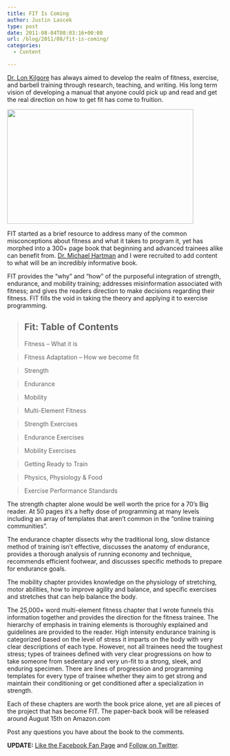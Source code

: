 ```yaml
---
title: FIT Is Coming
author: Justin Lascek
type: post
date: 2011-08-04T08:03:16+00:00
url: /blog/2011/08/fit-is-coming/
categories:
  - Content

---
```

<p style="text-align: left;">
  <a href="http://killustrated.com/">Dr. Lon Kilgore</a> has always aimed to develop the realm of fitness, exercise, and barbell training through research, teaching, and writing. His long term vision of developing a manual that anyone could pick up and read and get the real direction on how to get fit has come to fruition.<br />
</p>

[<img data-attachment-id="4993" data-permalink="/blog/2011/08/fit-is-coming/fit-cover/" data-orig-file="/2011/08/FIT-cover.jpg" data-orig-size="720,443" data-comments-opened="1" data-image-meta="{&quot;aperture&quot;:&quot;0&quot;,&quot;credit&quot;:&quot;&quot;,&quot;camera&quot;:&quot;&quot;,&quot;caption&quot;:&quot;&quot;,&quot;created_timestamp&quot;:&quot;0&quot;,&quot;copyright&quot;:&quot;&quot;,&quot;focal_length&quot;:&quot;0&quot;,&quot;iso&quot;:&quot;0&quot;,&quot;shutter_speed&quot;:&quot;0&quot;,&quot;title&quot;:&quot;&quot;}" data-image-title="FIT cover" data-image-description="" data-medium-file="/2011/08/FIT-cover.jpg" data-large-file="/2011/08/FIT-cover.jpg" class="aligncenter size-full wp-image-4993" title="FIT cover" src="/2011/08/FIT-cover.jpg" alt="" width="432" height="266" />][1]

FIT started as a brief resource to address many of the common misconceptions about fitness and what it takes to program it, yet has morphed into a 300+ page book that beginning and advanced trainees alike can benefit from. [Dr. Michael Hartman][2] and I were recruited to add content to what will be an incredibly informative book.

FIT provides the &#8220;why&#8221; and &#8220;how&#8221; of the purposeful integration of strength, endurance, and mobility training; addresses misinformation associated with fitness; and gives the readers direction to make decisions regarding their fitness. FIT fills the void in taking the theory and applying it to exercise programming.

> ## Fit: Table of Contents
> 
> Fitness &#8211; What it is
  
> Fitness Adaptation &#8211; How we become fit
  
> Strength
  
> Endurance
  
> Mobility
  
> Multi-Element Fitness
  
> Strength Exercises
  
> Endurance Exercises
  
> Mobility Exercises
  
> Getting Ready to Train
  
> Physics, Physiology & Food
  
> Exercise Performance Standards

The strength chapter alone would be well worth the price for a 70&#8217;s Big reader. At 50 pages it&#8217;s a hefty dose of programming at many levels including an array of templates that aren&#8217;t common in the &#8220;online training communities&#8221;.
  

  
The endurance chapter dissects why the traditional long, slow distance method of training isn&#8217;t effective, discusses the anatomy of endurance, provides a thorough analysis of running economy and technique, recommends efficient footwear, and discusses specific methods to prepare for endurance goals.
  

  
The mobility chapter provides knowledge on the physiology of stretching, motor abilities, how to improve agility and balance, and specific exercises and stretches that can help balance the body.
  

  
The 25,000+ word multi-element fitness chapter that I wrote funnels this information together and provides the direction for the fitness trainee. The hierarchy of emphasis in training elements is thoroughly explained and guidelines are provided to the reader. High intensity endurance training is categorized based on the level of stress it imparts on the body with very clear descriptions of each type. However, not all trainees need the toughest stress; types of trainees defined with very clear progressions on how to take someone from sedentary and very un-fit to a strong, sleek, and enduring specimen. There are lines of progression and programming templates for every type of trainee whether they aim to get strong and maintain their conditioning or get conditioned after a specialization in strength.
  

  
Each of these chapters are worth the book price alone, yet are all pieces of the project that has become FIT. The paper-back book will be released around August 15th on Amazon.com
  
Post any questions you have about the book to the comments.
  

  
**UPDATE:** [Like the Facebook Fan Page][3] and [Follow on Twitter][4].

 [1]: /2011/08/FIT-cover.jpg
 [2]: http://www.doctorhartmanblog.com/
 [3]: http://www.facebook.com/TheFITBook
 [4]: http://twitter.com/#!/TheFITBook
